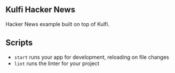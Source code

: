 ## Kulfi Hacker News
Hacker News example built on top of Kulfi.

## Scripts

- `start` runs your app for development, reloading on file changes
- `lint` runs the linter for your project

